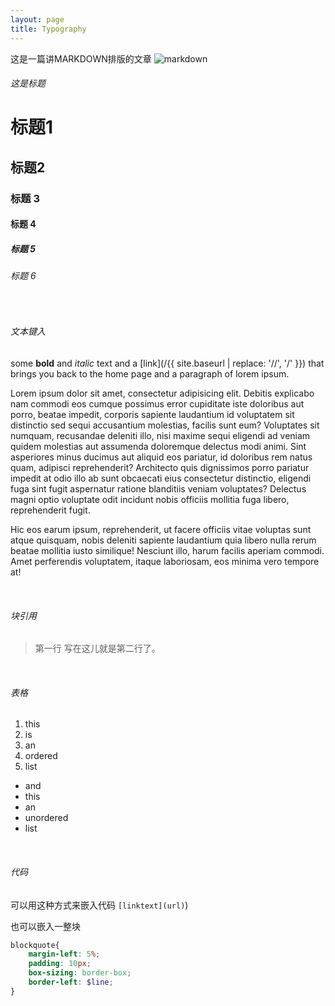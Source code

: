 ```yaml
---
layout: page
title: Typography
---
```

这是一篇讲MARKDOWN排版的文章
![markdown](http://zqhong.qiniudn.com/Mark%20Down%20M319207.jpg)
###### 这是标题

# 标题1

## 标题2

### 标题 3

#### 标题 4

##### 标题 5

###### 标题 6

<br>

###### 文本键入

some **bold** and _italic_ text and a [link](/{{ site.baseurl | replace: '//', '/' }}) that brings you back to the home page and a paragraph of lorem ipsum.

Lorem ipsum dolor sit amet, consectetur adipisicing elit. Debitis explicabo nam commodi eos cumque possimus error cupiditate iste doloribus aut porro, beatae impedit, corporis sapiente laudantium id voluptatem sit distinctio sed sequi accusantium molestias, facilis sunt eum? Voluptates sit numquam, recusandae deleniti illo, nisi maxime sequi eligendi ad veniam quidem molestias aut assumenda doloremque delectus modi animi. Sint asperiores minus ducimus aut aliquid eos pariatur, id doloribus rem natus quam, adipisci reprehenderit? Architecto quis dignissimos porro pariatur impedit at odio illo ab sunt obcaecati eius consectetur distinctio, eligendi fuga sint fugit aspernatur ratione blanditiis veniam voluptates? Delectus magni optio voluptate odit incidunt nobis officiis mollitia fuga libero, reprehenderit fugit. 

Hic eos earum ipsum, reprehenderit, ut facere officiis vitae voluptas sunt atque quisquam, nobis deleniti sapiente laudantium quia libero nulla rerum beatae mollitia iusto similique! Nesciunt illo, harum facilis aperiam commodi. Amet perferendis voluptatem, itaque laboriosam, eos minima vero tempore at!

<br>

###### 块引用 

> 第一行
  写在这儿就是第二行了。

<br>

###### 表格
1. this
1. is
1. an
1. ordered
1. list

* and
* this
* an
* unordered
* list

<br>

###### 代码
可以用这种方式来嵌入代码 `[linktext](url)`)

也可以嵌入一整块

``` scss
blockquote{
    margin-left: 5%;
    padding: 10px;
    box-sizing: border-box;
    border-left: $line;
}
```
